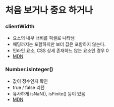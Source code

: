 # 처음 보거나 중요 하거나

### clientWidth

- 요소의 내부 너비를 픽셀로 나타냄
- 패딩까지는 포함하지만 보더 값은 포함하지 않는다.
- 인라인 요소, CSS 상세 존재하느 않는 요소인 경우 0
- [MDN](https://developer.mozilla.org/ko/docs/Web/API/Element/clientWidth)

### Number.isInteger()

- 값이 정수인지 확인
- true / false 리턴
- 유사하게 isNaN(), isFinite() 등이 있음
- [MDN](https://developer.mozilla.org/ko/docs/Web/JavaScript/Reference/Global_Objects/Number/isInteger)
